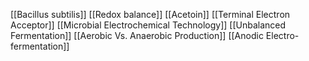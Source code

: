 [[Bacillus subtilis]]
[[Redox balance]]
[[Acetoin]]
[[Terminal Electron Acceptor]]
[[Microbial Electrochemical Technology]]
[[Unbalanced Fermentation]]
[[Aerobic Vs. Anaerobic Production]]
[[Anodic Electro-fermentation]]
